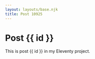 ```yaml
---
layout: layouts/base.njk
title: Post 10925
---
```


# Post {{ id }}

This is post {{ id }} in my Eleventy project.
